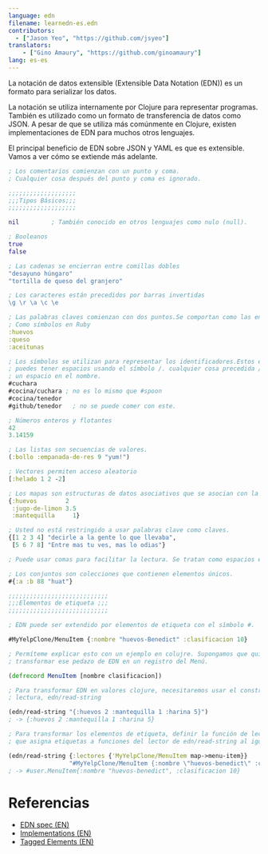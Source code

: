 ```yaml
---
language: edn
filename: learnedn-es.edn
contributors:
  - ["Jason Yeo", "https://github.com/jsyeo"]
translators:
    - ["Gino Amaury", "https://github.com/ginoamaury"]
lang: es-es
---
```


La notación de datos extensible (Extensible Data Notation (EDN)) es un formato para serializar los datos.

La notación se utiliza internamente por Clojure para representar programas. También es
utilizado como un formato de transferencia de datos como JSON. A pesar de que se utiliza más comúnmente en
Clojure, existen implementaciones de EDN para muchos otros lenguajes.

El principal beneficio de EDN sobre JSON y YAML es que es extensible.
Vamos a ver cómo se extiende más adelante.

```clojure
; Los comentarios comienzan con un punto y coma.
; Cualquier cosa después del punto y coma es ignorado.

;;;;;;;;;;;;;;;;;;;
;;;Tipos Básicos;;;
;;;;;;;;;;;;;;;;;;;

nil         ; También conocido en otros lenguajes como nulo (null).

; Booleanos
true
false

; Las cadenas se encierran entre comillas dobles
"desayuno húngaro"
"tortilla de queso del granjero"

; Los caracteres están precedidos por barras invertidas
\g \r \a \c \e

; Las palabras claves comienzan con dos puntos.Se comportan como las enumeraciones. Más o menos
; Como símbolos en Ruby
:huevos
:queso
:aceitunas

; Los símbolos se utilizan para representar los identificadores.Estos empiezan con #.
; puedes tener espacios usando el símbolo /. cualquier cosa precedida / es
; un espacio en el nombre.
#cuchara
#cocina/cuchara ; no es lo mismo que #spoon
#cocina/tenedor
#github/tenedor   ; no se puede comer con este.

; Números enteros y flotantes
42
3.14159

; Las listas son secuencias de valores.
(:bollo :empanada-de-res 9 "yum!")

; Vectores permiten acceso aleatorio
[:helado 1 2 -2]

; Los mapas son estructuras de datos asociativos que se asocian con la clave de su valor.
{:huevos        2
 :jugo-de-limon 3.5
 :mantequilla     1}

; Usted no está restringido a usar palabras clave como claves.
{[1 2 3 4] "decirle a la gente lo que llevaba",
 [5 6 7 8] "Entre mas tu ves, mas lo odias"}

; Puede usar comas para facilitar la lectura. Se tratan como espacios en blanco.

; Los conjuntos son colecciones que contienen elementos únicos.
#{:a :b 88 "huat"}

;;;;;;;;;;;;;;;;;;;;;;;;;;;;
;;;Elementos de etiqueta ;;;
;;;;;;;;;;;;;;;;;;;;;;;;;;;;

; EDN puede ser extendido por elementos de etiqueta con el símbolo #.

#MyYelpClone/MenuItem {:nombre "huevos-Benedict" :clasificacion 10}

; Permíteme explicar esto con un ejemplo en colujre. Supongamos que quiero
; transformar ese pedazo de EDN en un registro del Menú.

(defrecord MenuItem [nombre clasificacion])

; Para transformar EDN en valores clojure, necesitaremos usar el constructor en EDN
; lectura, edn/read-string

(edn/read-string "{:huevos 2 :mantequilla 1 :harina 5}")
; -> {:huevos 2 :mantequilla 1 :harina 5}

; Para transformar los elementos de etiqueta, definir la función de lectura y pasar un mapa
; que asigna etiquetas a funciones del lector de edn/read-string al igual que.

(edn/read-string {:lectores {'MyYelpClone/MenuItem map->menu-item}}
                 "#MyYelpClone/MenuItem {:nombre \"huevos-benedict\" :clasificacion 10}")
; -> #user.MenuItem{:nombre "huevos-benedict", :clasificacion 10}

```

# Referencias

- [EDN spec (EN)](https://github.com/edn-format/edn)
- [Implementations (EN)](https://github.com/edn-format/edn/wiki/Implementations)
- [Tagged Elements (EN)](http://www.compoundtheory.com/clojure-edn-walkthrough/)
